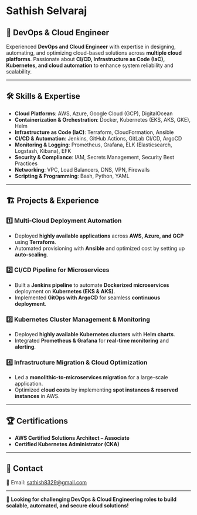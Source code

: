 # Sathish Selvaraj  

## 🚀 DevOps & Cloud Engineer  

Experienced **DevOps and Cloud Engineer** with expertise in designing, automating, and optimizing cloud-based solutions across **multiple cloud platforms**. Passionate about **CI/CD, Infrastructure as Code (IaC), Kubernetes, and cloud automation** to enhance system reliability and scalability.

---

## 🛠️ Skills & Expertise  

- **Cloud Platforms**: AWS, Azure, Google Cloud (GCP), DigitalOcean  
- **Containerization & Orchestration**: Docker, Kubernetes (EKS, AKS, GKE), Helm  
- **Infrastructure as Code (IaC)**: Terraform, CloudFormation, Ansible  
- **CI/CD & Automation**: Jenkins, GitHub Actions, GitLab CI/CD, ArgoCD  
- **Monitoring & Logging**: Prometheus, Grafana, ELK (Elasticsearch, Logstash, Kibana), EFK  
- **Security & Compliance**: IAM, Secrets Management, Security Best Practices  
- **Networking**: VPC, Load Balancers, DNS, VPN, Firewalls  
- **Scripting & Programming**: Bash, Python, YAML  

---

## 🏗️ Projects & Experience  

### **1️⃣ Multi-Cloud Deployment Automation**  
- Deployed **highly available applications** across **AWS, Azure, and GCP** using **Terraform**.  
- Automated provisioning with **Ansible** and optimized cost by setting up **auto-scaling**.  

### **2️⃣ CI/CD Pipeline for Microservices**  
- Built a **Jenkins pipeline** to automate **Dockerized microservices** deployment on **Kubernetes (EKS & AKS)**.  
- Implemented **GitOps with ArgoCD** for seamless **continuous deployment**.  

### **3️⃣ Kubernetes Cluster Management & Monitoring**  
- Deployed **highly available Kubernetes clusters** with **Helm charts**.  
- Integrated **Prometheus & Grafana** for **real-time monitoring** and **alerting**.  

### **4️⃣ Infrastructure Migration & Cloud Optimization**  
- Led a **monolithic-to-microservices migration** for a large-scale application.  
- Optimized **cloud costs** by implementing **spot instances & reserved instances** in AWS.  

---

## 🏆 Certifications  
- **AWS Certified Solutions Architect – Associate**  
- **Certified Kubernetes Administrator (CKA)**  


---

## 📌 Contact  
📧 Email: sathish8329@gmail.com 

---

🎯 **Looking for challenging DevOps & Cloud Engineering roles to build scalable, automated, and secure cloud solutions!**  
